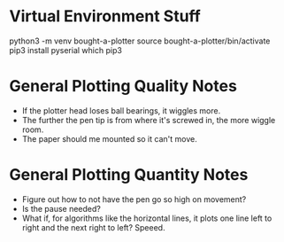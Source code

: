 # Virtual Environment Stuff

python3 -m venv bought-a-plotter
source bought-a-plotter/bin/activate
pip3 install pyserial
which pip3

# General Plotting Quality Notes
- If the plotter head loses ball bearings, it wiggles more.
- The further the pen tip is from where it's screwed in, the more wiggle room.
- The paper should me mounted so it can't move. 

# General Plotting Quantity Notes
- Figure out how to not have the pen go so high on movement?
- Is the pause needed?
- What if, for algorithms like the horizontal lines, it plots one line left to right and the next right to left? Speeed.
